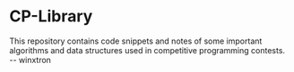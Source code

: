 # CP-Library
This repository contains code snippets and notes of some important algorithms and data structures used in competitive programming contests.<br> -- winxtron
